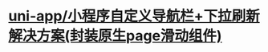 # [uni-app/小程序自定义导航栏+下拉刷新解决方案(封装原生page滑动组件)](https://blog.csdn.net/weixin_43931876/article/details/116293055)

